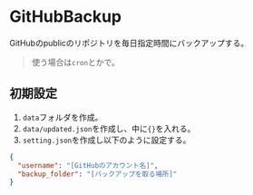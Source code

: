 # GitHubBackup
GitHubのpublicのリポジトリを毎日指定時間にバックアップする。
> 使う場合は`cron`とかで。

## 初期設定
1. `data`フォルダを作成。
1. `data/updated.json`を作成し、中に`{}`を入れる。
1. `setting.json`を作成し以下のように設定する。
```json
{
  "username": "[GitHubのアカウント名]",
  "backup_folder": "[バックアップを取る場所]"
}
```
